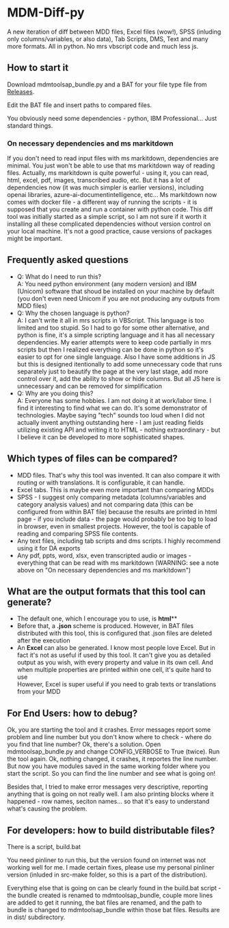 # MDM-Diff-py
A new iteration of diff between MDD files, Excel files (wow!), SPSS (inluding only columns/variables, or also data), Tab Scripts, DMS, Text and many more formats. All in python. No mrs vbscript code and much less js.

## How to start it
Download mdmtoolsap_bundle.py and a BAT for your file type file from
[Releases](../../releases/latest).

Edit the BAT file and insert paths to compared files.

You obviously need some dependencies - python, IBM Professional... Just standard things.

### On necessary dependencies and ms markitdown
If you don't need to read input files with ms markitdown, dependencies are minimal. You just won't be able to use that ms markitdown way of reading files. Actually, ms markitdown is quite powerful - using it, you can read, html, excel, pdf, images, transcribed audio, etc. But it has a lot of dependencies now (it was much simpler is earlier versions), including openai libraries, azure-ai-documentintelligence, etc... Ms markitdown now comes with docker file - a different way of running the scripts - it is supposed that you create and run a container with python code. This diff tool was initially started as a simple script, so I am not sure if it worth it installing all these complicated dependencies without version control on your local machine. It's not a good practice, cause versions of packages might be important.

## Frequently asked questions
* Q: What do I need to run this?<br />A: You need python environment (any modern version) and IBM (Unicom) software that shoud be installed on your machine by default (you don't even need Unicom if you are not producing any outputs from MDD files)
* Q: Why the chosen language is python?<br />A: I can't write it all in mrs scripts in VBScript. This language is too limited and too stupid. So I had to go for some other alternative, and python is fine, it's a simple scripting language and it has all necessary dependencies. My earier attempts were to keep code partially in mrs scripts but then I realized everything can be done in python so it's easier to opt for one single language. Also I have some additions in JS but this is designed itentionally to add some unnecessary code that runs separately just to beautify the page at the very last stage, add more control over it, add the ability to show or hide columns. But all JS here is unnecessary and can be removed for simplification
* Q: Why are you doing this?<br />A: Everyone has some hobbies. I am not doing it at work/labor time. I find it interesting to find what we can do. It's some demonstrator of technologies. Maybe saying "tech" sounds too loud when I did not actually invent anything outstanding here - I am just reading fields utilizing existing API and writing it to HTML - nothing extraordinary - but I believe it can be developed to more sophisticated shapes.

## Which types of files can be compared?
* MDD files. That's why this tool was invented. It can also compare it with routing or with translations. It is configurable, it can handle.
* Excel tabs. This is maybe even more important than comparing MDDs
* SPSS - I suggest only comparing metadata (columns/variables and category analysis values) and not comparing data (this can be configured from within BAT file) because the results are printed in html page - if you include data - the page would probably be too big to load in browser, even in smallest projects. However, the tool is capable of reading and comparing SPSS file contents.
* Any text files, including tab scripts and dms scripts. I highly recommend using it for DA exports
* Any pdf, ppts, word, xlsx, even transcripted audio or images - everything that can be read with ms markitdown (WARNING: see a note above on "On necessary dependencies and ms markitdown")

## What are the output formats that this tool can generate?
* The default one, which I encourage you to use, is **html****
* Before that, a **.json** scheme is produced. However, in BAT files distributed with this tool, this is configured that .json files are deleted after the execution
* An **Excel** can also be generated. I know most people love Excel. But in fact it's not as useful if used by this tool. It can't give you as detailed output as you wish, with every property and value in its own cell. And when multiple properties are printed within one cell, it's quite hard to use  
However, Excel is super useful if you need to grab texts or translations from your MDD

## For End Users: how to debug?
Ok, you are starting the tool and it crashes. Error messages report some problem and line number but you don't know where to check - where do you find that line number? Ok, there's a solution. Open mdmtoolsap_bundle.py and change CONFIG_VERBOSE to True (twice). Run the tool again. Ok, nothing changed, it crashes, it reportes the line number. But now you have modules saved in the same working folder where you start the script. So you can find the line number and see what is going on!

Besides that, I tried to make error messages very descriptive, reporting anything that is going on not really well. I am also printing blocks where it happened - row names, seciton names... so that it's easy to understand what's causing the problem.

## For developers: how to build distributable files?
There is a script, build.bat

You need pinliner to run this, but the version found on internet was not working well for me. I made certain fixes, please use my personal pinliner version (inluded in src-make folder, so this is a part of the distribution).

Everything else that is going on can be clearly found in the build.bat script - the bundle created is renamed to mdmtoolsap_bundle, couple more lines are added to get it running, the bat files are renamed, and the path to bundle is changed to mdmtoolsap_bundle within those bat files. Results are in dist/ subdirectory.

